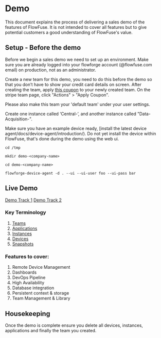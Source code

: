 # Demo

This document explains the process of delivering a sales demo of the features of FlowFuse. It is not intended to cover all features but to give potential customers a good understanding of FlowFuse's value.

## Setup - Before the demo

Before we begin a sales demo we need to set up an environment. Make sure you are
already logged into your flowforge account (@flowfuse.com email) on production, not as an administrator.

Create a new team for this demo, you need to do this before the demo so that
you don’t have to show your credit card details on screen. After creating the
team, apply [this coupon](https://dashboard.stripe.com/coupons/zkNy9DxL) to your
newly created team. On the stripe team page, click "Actions" > "Apply Coupon".

Please also make this team your 'default team' under your user settings.

Create one instance called ‘Central-<demo-customer-name>’, and another instance called "Data-Acquisition-<demo-customer-name>".

Make sure you have an example device ready, [install the latest device agent/docs/device-agent/introduction/). Do not yet install the device within FlowFuse, that's done during the demo using the web ui.

```
cd /tmp
```
```
mkdir demo-<company-name>
```
```
cd demo-<company-name>
```
```
flowforge-device-agent -d . --ui --ui-user foo --ui-pass bar
```

## Live Demo

[Demo Track 1](https://docs.google.com/document/d/1sOaaNq4Cf2GkX4EFeEBgDB0XuL-gm1WJIEefZUpmNtM/edit)
[Demo Track 2](https://docs.google.com/document/d/1CwpOapiOeOnM0FgPs_4SJAIDoQv-TRpOAKNnVRCZUsw/edit)

### Key Terminology

1. [Teams](/docs/user/concepts/#team)
1. [Applications](/docs/user/concepts/#application)
1. [Instances](/docs/user/concepts/#instance)
1. [Devices](/docs/user/concepts/#device)
1. [Snapshots](/docs/user/concepts/#instance-snapshot)

### Features to cover:

1. Remote Device Management
2. Dashboards
3. DevOps Pipeline
4. High Availability
5. Database integration
6. Persistent context & storage
7. Team Management & Library

## Housekeeping

Once the demo is complete ensure you delete all devices, instances, applications and finally the team you created.
